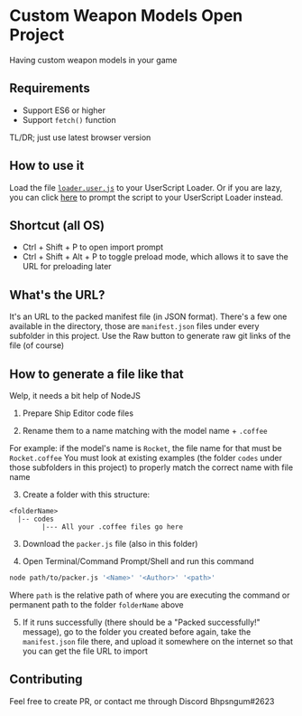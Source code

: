 # Custom Weapon Models Open Project
Having custom weapon models in your game

## Requirements
* Support ES6 or higher
* Support `fetch()` function

TL/DR; just use latest browser version
## How to use it
Load the file [`loader.user.js`](./loader.user.js) to your UserScript Loader. Or if you are lazy, you can click [here](https://github.com/Bhpsngum/starblast-snippets/raw/master/CustomWeaponModels/loader.user.js) to prompt the script to your UserScript Loader instead.

## Shortcut (all OS)
* Ctrl + Shift + P to open import prompt
* Ctrl + Shift + Alt + P to toggle preload mode, which allows it to save the URL for preloading later

## What's the URL?
It's an URL to the packed manifest file (in JSON format).
There's a few one available in the directory, those are `manifest.json` files under every subfolder in this project. Use the Raw button to generate raw git links of the file (of course)
## How to generate a file like that
Welp, it needs a bit help of NodeJS

1. Prepare Ship Editor code files

2. Rename them to a name matching with the model name + `.coffee`

For example: if the model's name is `Rocket`, the file name for that must be `Rocket.coffee`
You must look at existing examples (the folder `codes` under those subfolders in this project) to properly match the correct name with file name

3. Create a folder with this structure:
```
<folderName>
  |-- codes
        |--- All your .coffee files go here
```
3. Download the `packer.js` file (also in this folder)

4. Open Terminal/Command Prompt/Shell and run this command

```bash
node path/to/packer.js '<Name>' '<Author>' '<path>'
```
Where `path` is the relative path of where you are executing the command or permanent path to the folder `folderName` above

5. If it runs successfully (there should be a "Packed successfully!" message), go to the folder you created before again, take the `manifest.json` file there, and upload it somewhere on the internet so that you can get the file URL to import

## Contributing
Feel free to create PR, or contact me through Discord Bhpsngum#2623